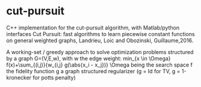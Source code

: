 # cut-pursuit
C++ implementation for the cut-pursuit algorithm, with Matlab/python interfaces 
Cut Pursuit: fast algorithms to learn piecewise constant functions on general weighted graphs,
Landrieu, Loic and Obozinski, Guillaume,2016.

A working-set / greedy approach to solve optimization problems structured by a graph G=(V,E,w), with w the edge weight:
min_{x \in \Omega} f(x)+\sum_{(i,j)}{w_{i,j} g(\abs{x_i - x_j})}
\Omega being the search space
f the fidelity function
g a graph structured regularizer (g = Id for TV, g = 1-kronecker for potts penalty)
